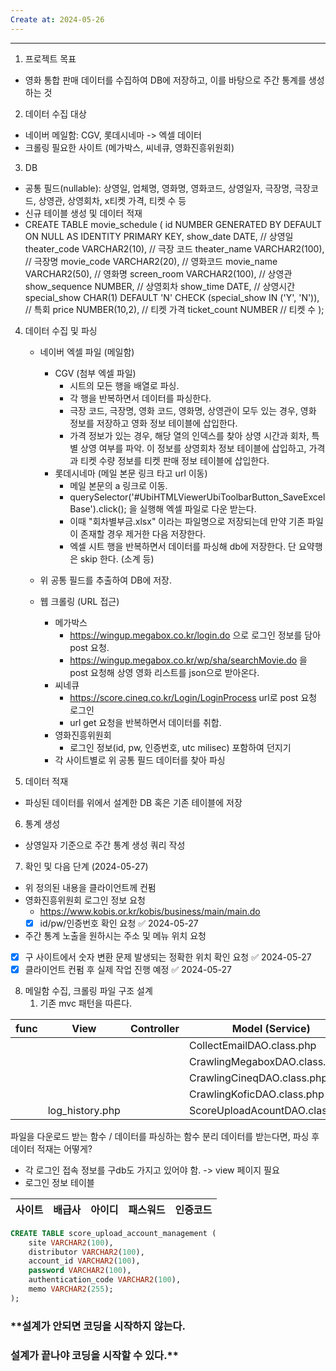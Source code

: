```yaml
---
Create at: 2024-05-26
---
```

---

1. 프로젝트 목표
- 영화 통합 판매 데이터를 수집하여 DB에 저장하고, 이를 바탕으로 주간 통계를 생성하는 것

2. 데이터 수집 대상 
- 네이버 메일함: CGV, 롯데시네마 -> 엑셀 데이터
- 크롤링 필요한 사이트 (메가박스, 씨네큐, 영화진흥위원회)

3. DB
- 공통 필드(nullable): 상영일, 업체명, 영화명, 영화코드, 상영일자, 극장명, 극장코드, 상영관, 상영회차, x티켓 가격, 티켓 수 등
- 신규 테이블 생성 및 데이터 적재
- CREATE TABLE movie_schedule (
    id NUMBER GENERATED BY DEFAULT ON NULL AS IDENTITY PRIMARY KEY,
    show_date DATE, // 상영일
    theater_code VARCHAR2(10), // 극장 코드
    theater_name VARCHAR2(100), // 극장명
    movie_code VARCHAR2(20), // 영화코드
    movie_name VARCHAR2(50), // 영화명
    screen_room VARCHAR2(100), // 상영관
    show_sequence NUMBER, // 상영회차
    show_time DATE, // 상영시간
    special_show CHAR(1) DEFAULT 'N' CHECK (special_show IN ('Y', 'N')), // 특회
    price NUMBER(10,2), // 티켓 가격
    ticket_count NUMBER // 티켓 수
);

4. 데이터 수집 및 파싱
   - 네이버 엑셀 파일 (메일함)
	   - CGV (첨부 엑셀 파일)
		   - 시트의 모든 행을 배열로 파싱.
		   - 각 행을 반복하면서 데이터를 파싱한다.
		   - 극장 코드, 극장명, 영화 코드, 영화명, 상영관이 모두 있는 경우, 영화 정보를 저장하고 영화 정보 테이블에 삽입한다.
		   - 가격 정보가 있는 경우, 해당 열의 인덱스를 찾아 상영 시간과 회차, 특별 상영 여부를 파악. 이 정보를 상영회차 정보 테이블에 삽입하고, 가격과 티켓 수량 정보를 티켓 판매 정보 테이블에 삽입한다.
	   - 롯데시네마 (메일 본문 링크 타고 url 이동)
		 - 메일 본문의 a 링크로 이동.
		 - querySelector('#UbiHTMLViewerUbiToolbarButton_SaveExcelBase').click();
		   을 실행해 엑셀 파일로 다운 받는다.
		 - 이때 "회차별부금.xlsx" 이라는 파일명으로 저장되는데 만약 기존 파일이 존재할 경우 제거한 다음 저장한다.
		 - 엑셀 시트 행을 반복하면서 데이터를 파싱해 db에 저장한다. 단 요약행은 skip 한다. (소계 등)
   
   - 위 공통 필드를 추출하여 DB에 저장.

   - 웹 크롤링 (URL 접근)
	   - 메가박스
		   - https://wingup.megabox.co.kr/login.do 으로 로그인 정보를 담아 post 요청.
		   - https://wingup.megabox.co.kr/wp/sha/searchMovie.do 을 post 요청해 상영 영화 리스트를 json으로 받아온다.
	   - 씨네큐
		   - https://score.cineq.co.kr/Login/LoginProcess url로 post 요청 로그인
		   - url get 요청을 반복하면서 데이터를 취합.
	   - 영화진흥위원회
		   - 로그인 정보(id, pw, 인증번호, utc milisec) 포함하여 던지기
	   - 각 사이트별로 위 공통 필드 데이터를 찾아 파싱 


5. 데이터 적재
- 파싱된 데이터를 위에서 설계한 DB 혹은 기존 테이블에 저장

6. 통계 생성
- 상영일자 기준으로 주간 통계 생성 쿼리 작성

7. 확인 및 다음 단계 (2024-05-27)
- 위 정의된 내용을 클라이언트께 컨펌
- 영화진흥위원회 로그인 정보 요청
	- https://www.kobis.or.kr/kobis/business/main/main.do
	- [x] id/pw/인증번호 확인 요청 ✅ 2024-05-27
- 주간 통계 노출을 원하시는 주소 및 메뉴 위치 요청
- [x] 구 사이트에서 숫자 변환 문제 발생되는 정확한 위치 확인 요청 ✅ 2024-05-27
- [x] 클라이언트 컨펌 후 실제 작업 진행 예정 ✅ 2024-05-27

8. 메일함 수집, 크롤링 파일 구조 설계
	1. 기존 mvc 패턴을 따른다.

| func | View            | Controller | Model (Service)                |
| ---- | --------------- | ---------- | ------------------------------ |
|      |                 |            | CollectEmailDAO.class.php      |
|      |                 |            | CrawlingMegaboxDAO.class.php   |
|      |                 |            | CrawlingCineqDAO.class.php     |
|      |                 |            | CrawlingKoficDAO.class.php     |
|      | log_history.php |            | ScoreUploadAcountDAO.class.php |
파일을 다운로드 받는 함수 / 데이터를 파싱하는 함수 분리
데이터를 받는다면, 파싱 후 데이터 적재는 어떻게?
- 각 로그인 접속 정보를 구db도 가지고 있어야 함. -> view 페이지 필요
- 로그인 정보 테이블 

| 사이트 | 배급사 | 아이디 | 패스워드 | 인증코드 |
| --- | --- | --- | ---- | ---- |
```sql
CREATE TABLE score_upload_account_management (
    site VARCHAR2(100),
    distributor VARCHAR2(100),
    account_id VARCHAR2(100),
    password VARCHAR2(100),
    authentication_code VARCHAR2(100),
    memo VARCHAR2(255);
);
```


### **설계가 안되면 코딩을 시작하지 않는다.
### 설계가 끝나야 코딩을 시작할 수 있다.** 

